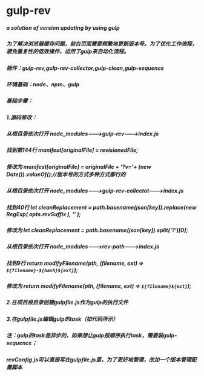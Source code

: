 # gulp-rev
##### a solution of version updating by using gulp
##### 为了解决浏览器缓存问题，前台页面需要频繁地更新版本号。为了优化工作流程，避免重复性的低效操作，运用了gulp来自动化流程。
##### 插件：gulp-rev,gulp-rev-collector,gulp-clean,gulp-sequence
##### 环境基础：node、npm、gulp

##### 基础步骤：
##### 1.源码修改：
##### 从根目录依次打开  node_modules--->gulp-rev--->index.js
##### 找到第144行  manifest[originalFile] = revisionedFile;
#####    修改为    manifest[originalFile] = originalFile + '?v='+ (new Date()).valueOf();//版本号的方式多种方式都行的
   
##### 从根目录依次打开  node_modules--->gulp-rev-collectot--->index.js
##### 找到40行   let cleanReplacement =  path.basename(json[key]).replace(new RegExp( opts.revSuffix ), '' );
#####     修改为 let cleanReplacement =  path.basename(json[key]).split('?')[0];
    
##### 从根目录依次打开  node_modules--->rev-path--->index.js
##### 找到9行   return modifyFilename(pth, (filename, ext) => `${filename}-${hash}${ext}`);
#####    修改为 return modifyFilename(pth, (filename, ext) => `${filename}${ext}`);
##### 2.在项目根目录创建gulpfile.js作为gulp的执行文件
##### 3.在gulpfile.js编辑gulp的task（如代码所示）

##### 注：gulp的task是异步的，如果想让gulp按顺序执行task，需要装gulp-sequence；
#####     revConfig.js可以直接写在gulpfile.js里，为了更好地管理，故加一个版本管理配置脚本
